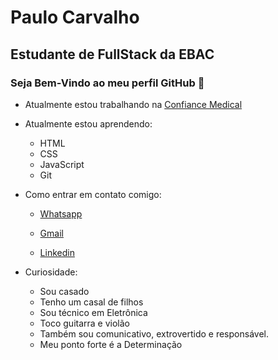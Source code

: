# Paulo Carvalho

## Estudante de FullStack da EBAC


### Seja Bem-Vindo ao meu perfil GitHub 👋


* Atualmente estou trabalhando na <a href="http://Confiancemedical.com.br" target="_blank">Confiance Medical</a>

* Atualmente estou aprendendo:

    * HTML          
    * CSS
    * JavaScript
    * Git

          
* Como entrar em contato comigo:  
    

    * <a href="https://api.whatsapp.com/send?phone=5521999022950&text=Ol%C3%A1%2C%20tudo%20bem!%20Em%20breve%20responderei%20a%20sua%20mensagem." target="_blank" > Whatsapp </a>

    * <a href="https://mail.google.com/mail/u/0/?tab=rm&ogbl#inbox%0AEm%20breve%20responderei%20seu%20email." target="_blank">Gmail</a>
    
    * <a href="https://www.linkedin.com/in/paulo-carvalho-71968b201/" target="_blank">Linkedin</a>

* Curiosidade:

    * Sou casado
    * Tenho um casal de filhos
    * Sou técnico em Eletrônica
    * Toco guitarra e violão
    * Também sou comunicativo, extrovertido e responsável. 
    * Meu ponto forte é a Determinação
